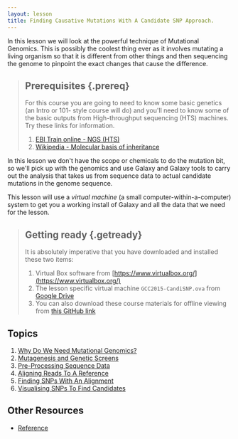 ```yaml
---
layout: lesson
title: Finding Causative Mutations With A Candidate SNP Approach.
---
```


In this lesson we will look at the powerful technique of Mutational Genomics. This is possibly the coolest thing ever as it involves mutating a living organism so that it is different from other things  and then sequencing the genome to pinpoint the exact changes that cause the difference.

>## Prerequisites {.prereq}
> For this course you are going to need to know some basic genetics (an Intro or 101- style course will do) and you'll need to know some of the basic outputs from High-throughput sequencing (HTS) machines. Try these links for information.
> 
> 1. [EBI Train online - NGS (HTS)](http://www.ebi.ac.uk/training/online/course/ebi-next-generation-sequencing-practical-course/what-you-will-learn/what-next-generation-dna-)
> 2. [Wikipedia - Molecular basis of inheritance](https://en.wikipedia.org/?title=Genetics#Molecular_basis_for_inheritance)

In this lesson we don't have the scope or chemicals to do the mutation bit, so we'll pick up with the genomics and use Galaxy and Galaxy tools to carry out the analysis that takes us from sequence data to actual candidate mutations in the genome sequence.

This lesson will use a _virtual machine_ (a small computer-within-a-computer) system to get you a working install of Galaxy and all the data that we need for the lesson. 

> ## Getting ready {.getready}
>
> It is absolutely imperative that you have downloaded and installed these two items:
>
> 1. Virtual Box software from [https://www.virtualbox.org/](https://www.virtualbox.org/)
> 2. The lesson specific virtual machine `GCC2015-CandiSNP.ova` from [Google Drive](https://drive.google.com/file/d/0B7QvKOiEYH0dZ3V6aEpacmhMVFk/view?usp=sharing)
> 3. You can also download these course materials for offline viewing from [this GitHub link](https://github.com/danmaclean/finding-causative-mutations/archive/master.zip)

## Topics

1.  [Why Do We Need Mutational Genomics?](motivation.html)
2.  [Mutagenesis and Genetic Screens](01-mutation.html)
3.  [Pre-Processing Sequence Data](02-preprocessing.html)
4.  [Aligning Reads To A Reference](03-aligning.html)
5.  [Finding SNPs With An Alignment](04-calling-snps.html)
6.  [Visualising SNPs To Find Candidates](05-candidates.html)

## Other Resources

*   [Reference](reference.html)